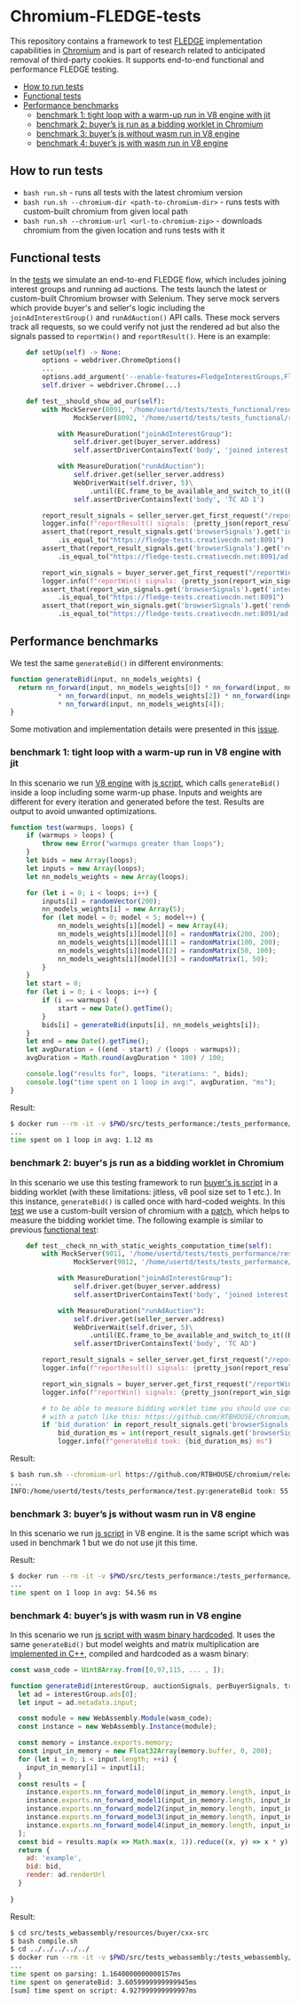 # Chromium-FLEDGE-tests

This repository contains a framework to test [FLEDGE](https://github.com/WICG/turtledove/blob/main/FLEDGE.md)
implementation capabilities in [Chromium](https://chromium-review.googlesource.com) and is part of research related to anticipated removal of third-party cookies. It supports end-to-end functional and performance FLEDGE testing.

- [How to run tests](#how-to-run-tests)
- [Functional tests](#functional-tests)
- [Performance benchmarks](#performance-benchmarks)
  - [benchmark 1: tight loop with a warm-up run in V8 engine with jit](#benchmark-1-tight-loop-with-a-warm-up-run-in-v8-engine-with-jit)
  - [benchmark 2: buyer’s js run as a bidding worklet in Chromium](#benchmark-2-buyers-js-run-as-a-bidding-worklet-in-chromium)
  - [benchmark 3: buyer’s js without wasm run in V8 engine](#benchmark-3-buyers-js-without-wasm-run-in-V8-engine)
  - [benchmark 4: buyer’s js with wasm run in V8 engine](#benchmark-4-buyers-js-with-wasm-run-in-V8-engine)

## How to run tests  

- `bash run.sh` - runs all tests with the latest chromium version
- `bash run.sh --chromium-dir <path-to-chromium-dir>` - runs tests with custom-built chromium from given local path
- `bash run.sh --chromium-url <url-to-chromium-zip>`  - downloads chromium from the given location and runs tests with it

## Functional tests

In the [tests](https://github.com/RTBHOUSE/chromium-fledge-tests/blob/master/src/tests_functional/test.py) we simulate an end-to-end FLEDGE flow, which includes joining interest groups and running ad auctions. The tests launch the latest or custom-built Chromium browser with Selenium. They serve mock servers which provide buyer's and seller's logic including the `joinAdInterestGroup()` and `runAdAuction()` API calls. These mock servers track all requests, so we could verify not just the rendered ad but also the signals passed to `reportWin()` and `reportResult()`. Here is an example:

```python
    def setUp(self) -> None:
        options = webdriver.ChromeOptions()
        ...
        options.add_argument('--enable-features=FledgeInterestGroups,FledgeInterestGroupAPI')
        self.driver = webdriver.Chrome(...)
```

```python
    def test__should_show_ad_our(self):
        with MockServer(8091, '/home/usertd/tests/tests_functional/resources/buyer') as buyer_server,\
                MockServer(8092, '/home/usertd/tests/tests_functional/resources/seller') as seller_server:

            with MeasureDuration("joinAdInterestGroup"):
                self.driver.get(buyer_server.address)
                self.assertDriverContainsText('body', 'joined interest group')

            with MeasureDuration("runAdAuction"):
                self.driver.get(seller_server.address)
                WebDriverWait(self.driver, 5)\
                    .until(EC.frame_to_be_available_and_switch_to_it((By.CSS_SELECTOR, 'iframe')))
                self.assertDriverContainsText('body', 'TC AD 1')

        report_result_signals = seller_server.get_first_request("/reportResult").get_first_json_param('signals')
        logger.info(f"reportResult() signals: {pretty_json(report_result_signals)}")
        assert_that(report_result_signals.get('browserSignals').get('interestGroupOwner'))\
            .is_equal_to("https://fledge-tests.creativecdn.net:8091")
        assert_that(report_result_signals.get('browserSignals').get('renderUrl')) \
            .is_equal_to("https://fledge-tests.creativecdn.net:8091/ad-1.html")

        report_win_signals = buyer_server.get_first_request("/reportWin").get_first_json_param('signals')
        logger.info(f"reportWin() signals: {pretty_json(report_win_signals)}")
        assert_that(report_win_signals.get('browserSignals').get('interestGroupOwner')) \
            .is_equal_to("https://fledge-tests.creativecdn.net:8091")
        assert_that(report_win_signals.get('browserSignals').get('renderUrl')) \
            .is_equal_to("https://fledge-tests.creativecdn.net:8091/ad-1.html")
```

## Performance benchmarks

We test the same `generateBid()` in different environments:

```javascript
function generateBid(input, nn_models_weights) {
  return nn_forward(input, nn_models_weights[0]) * nn_forward(input, nn_models_weights[1])
            * nn_forward(input, nn_models_weights[2]) * nn_forward(input, nn_models_weights[3])
            * nn_forward(input, nn_models_weights[4]);
}
```

Some motivation and implementation details were presented in this [issue](https://github.com/WICG/turtledove/issues/215).

### benchmark 1: tight loop with a warm-up run in V8 engine with jit

In this scenario we run [V8 engine](https://github.com/andreburgaud/docker-v8) with [js script](https://github.com/RTBHOUSE/chromium-fledge-tests/blob/master/src/tests_performance/resources/benchmark.js), which calls `generateBid()` inside a loop including some warm-up phase. Inputs and weights are different for every iteration and generated before the test. Results are output to avoid unwanted optimizations.

```javascript
function test(warmups, loops) {
    if (warmups > loops) {
        throw new Error("warmups greater than loops");
    }
    let bids = new Array(loops);
    let inputs = new Array(loops);
    let nn_models_weights = new Array(loops);

    for (let i = 0; i < loops; i++) {
        inputs[i] = randomVector(200);
        nn_models_weights[i] = new Array(5);
        for (let model = 0; model < 5; model++) {
            nn_models_weights[i][model] = new Array(4);
            nn_models_weights[i][model][0] = randomMatrix(200, 200);
            nn_models_weights[i][model][1] = randomMatrix(100, 200);
            nn_models_weights[i][model][2] = randomMatrix(50, 100);
            nn_models_weights[i][model][3] = randomMatrix(1, 50);
        }
    }
    let start = 0;
    for (let i = 0; i < loops; i++) {
        if (i == warmups) {
            start = new Date().getTime();
        }
        bids[i] = generateBid(inputs[i], nn_models_weights[i]);
    }
    let end = new Date().getTime();
    let avgDuration = ((end - start) / (loops - warmups));
    avgDuration = Math.round(avgDuration * 100) / 100;

    console.log("results for", loops, "iterations: ", bids);
    console.log("time spent on 1 loop in avg:", avgDuration, "ms");
}
```
Result:

```bash
$ docker run --rm -it -v $PWD/src/tests_performance:/tests_performance/ andreburgaud/d8 /tests_performance/resources/benchmark.js
...
time spent on 1 loop in avg: 1.12 ms
```

### benchmark 2: buyer's js run as a bidding worklet in Chromium

In this scenario we use this testing framework to run [buyer's js script](https://raw.githubusercontent.com/RTBHOUSE/chromium-fledge-tests/master/src/tests_performance/resources/buyer/buyer.js) in a bidding worklet (with these limitations: jitless, v8 pool size set to 1 etc.). In this instance, `generateBid()` is called once with hard-coded weights. In this [test](https://github.com/RTBHOUSE/chromium-fledge-tests/blob/master/src/tests_performance/test.py) we use a custom-built version of chromium with a [patch](https://github.com/RTBHOUSE/chromium/commits/auction_timer), which helps to measure the bidding worklet time. The following example is similar to previous [functional test](#functional-tests):

```python
    def test__check_nn_with_static_weights_computation_time(self):
        with MockServer(9011, '/home/usertd/tests/tests_performance/resources/buyer') as buyer_server,\
                MockServer(9012, '/home/usertd/tests/tests_performance/resources/seller') as seller_server:

            with MeasureDuration("joinAdInterestGroup"):
                self.driver.get(buyer_server.address)
                self.assertDriverContainsText('body', 'joined interest group')

            with MeasureDuration("runAdAuction"):
                self.driver.get(seller_server.address)
                WebDriverWait(self.driver, 5)\
                    .until(EC.frame_to_be_available_and_switch_to_it((By.CSS_SELECTOR, 'iframe')))
                self.assertDriverContainsText('body', 'TC AD')

        report_result_signals = seller_server.get_first_request("/reportResult").get_first_json_param('signals')
        logger.info(f"reportResult() signals: {pretty_json(report_result_signals)}")

        report_win_signals = buyer_server.get_first_request("/reportWin").get_first_json_param('signals')
        logger.info(f"reportWin() signals: {pretty_json(report_win_signals)}")

        # to be able to measure bidding worklet time you should use custom-built version of chromium
        # with a patch like this: https://github.com/RTBHOUSE/chromium/commits/auction_timer
        if 'bid_duration' in report_result_signals.get('browserSignals'):
            bid_duration_ms = int(report_result_signals.get('browserSignals').get('bid_duration')) / 1000
            logger.info(f"generateBid took: {bid_duration_ms} ms")
```

Result:

```bash
$ bash run.sh --chromium-url https://github.com/RTBHOUSE/chromium/releases/download/94.0.4588.0-auction-timer/chromium.zip
...
INFO:/home/usertd/tests/tests_performance/test.py:generateBid took: 55.68 ms
```

### benchmark 3: buyer’s js without wasm run in V8 engine

In this scenario we run [js script](https://github.com/RTBHOUSE/chromium-fledge-tests/blob/master/src/tests_performance/resources/benchmark.js) in V8 engine. It is the same script which was used in benchmark 1 but we do not use jit this time.

Result:

```bash
$ docker run --rm -it -v $PWD/src/tests_performance:/tests_performance/ andreburgaud/d8 /tests_performance/resources/benchmark.js --jitless --optimize_for_size --no-expose-wasm
...
time spent on 1 loop in avg: 54.56 ms
```
### benchmark 4: buyer’s js with wasm run in V8 engine

In this scenario we run [js script with wasm binary hardcoded](https://github.com/RTBHOUSE/chromium-fledge-tests/blob/master/src/tests_webassembly/resources/buyer/cxx-src/build/main.js). It uses the same `generateBid()` but model weights and matrix multiplication are [implemented in C++](https://github.com/RTBHOUSE/chromium-fledge-tests/blob/master/src/tests_webassembly/resources/buyer/cxx-src/functions.c), compiled and hardcoded as a wasm binary:

```javascript
const wasm_code = Uint8Array.from([0,97,115, ... , ]);

function generateBid(interestGroup, auctionSignals, perBuyerSignals, trustedBiddingSignals, browserSignals) {
  let ad = interestGroup.ads[0];
  let input = ad.metadata.input;

  const module = new WebAssembly.Module(wasm_code);
  const instance = new WebAssembly.Instance(module);

  const memory = instance.exports.memory;
  const input_in_memory = new Float32Array(memory.buffer, 0, 200);
  for (let i = 0; i < input.length; ++i) {
    input_in_memory[i] = input[i];
  }
  const results = [
    instance.exports.nn_forward_model0(input_in_memory.length, input_in_memory),
    instance.exports.nn_forward_model1(input_in_memory.length, input_in_memory),
    instance.exports.nn_forward_model2(input_in_memory.length, input_in_memory),
    instance.exports.nn_forward_model3(input_in_memory.length, input_in_memory),
    instance.exports.nn_forward_model4(input_in_memory.length, input_in_memory),
  ];
  const bid = results.map(x => Math.max(x, 1)).reduce((x, y) => x * y);
  return {
    ad: 'example',
    bid: bid,
    render: ad.renderUrl
  }
  
}
```

Result:

```bash
$ cd src/tests_webassembly/resources/buyer/cxx-src
$ bash compile.sh
$ cd ../../../../../
$ docker run --rm -it -v $PWD/src/tests_webassembly:/tests_webassembly/ andreburgaud/d8 /tests_webassembly/resources/buyer/cxx-src/build/main.js --optimize_for_size
...
time spent on parsing: 1.1640000000000157ms
time spent on generateBid: 3.6059999999999945ms
[sum] time spent on script: 4.927999999999997ms
```

